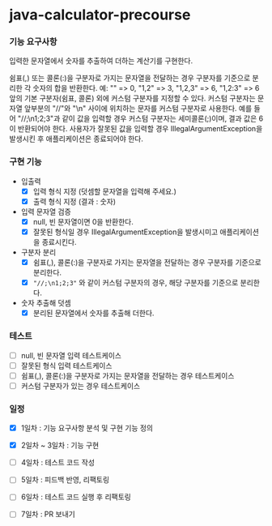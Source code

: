 # java-calculator-precourse

### 기능 요구사항

입력한 문자열에서 숫자를 추출하여 더하는 계산기를 구현한다.

쉼표(,) 또는 콜론(:)을 구분자로 가지는 문자열을 전달하는 경우 구분자를 기준으로 분리한 각 숫자의 합을 반환한다.
예: "" => 0, "1,2" => 3, "1,2,3" => 6, "1,2:3" => 6
앞의 기본 구분자(쉼표, 콜론) 외에 커스텀 구분자를 지정할 수 있다. 커스텀 구분자는 문자열 앞부분의 "//"와 "\n" 사이에 위치하는 문자를 커스텀 구분자로 사용한다.
예를 들어 "//;\n1;2;3"과 같이 값을 입력할 경우 커스텀 구분자는 세미콜론(;)이며, 결과 값은 6이 반환되어야 한다.
사용자가 잘못된 값을 입력할 경우 IllegalArgumentException을 발생시킨 후 애플리케이션은 종료되어야 한다.

### 구현 기능

- 입출력
    - [x] 입력 형식 지정 (덧셈할 문자열을 입력해 주세요.)
    - [x] 출력 형식 지정 (결과 : 숫자)
- 입력 문자열 검증
    - [x] null, 빈 문자열이면 0을 반환한다.
    - [x] 잘못된 형식일 경우 IllegalArgumentException을 발생시미고 애플리케이션을 종료시킨다.
- 구분자 분리
    - [x] 쉼표(,), 콜론(:)을 구분자로 가지는 문자열을 전달하는 경우 구분자를 기준으로 분리한다.
    - [x] `"//;\n1;2;3"` 와 같이 커스텀 구분자의 경우, 해당 구분자를 기준으로 분리한다.
- 숫자 추출해 덧셈
    - [x] 분리된 문자열에서 숫자를 추출해 더한다.

### 테스트

- [ ] null, 빈 문자열 입력 테스트케이스
- [ ] 잘못된 형식 입력 테스트케이스
- [ ] 쉼표(,), 콜론(:)을 구분자로 가지는 문자열을 전달하는 경우 테스트케이스
- [ ] 커스텀 구분자가 있는 경우 테스트케이스

### 일정

- [x] 1일차 : 기능 요구사항 분석 및 구현 기능 정의
- [x] 2일차 ~ 3일차 : 기능 구현
- [ ] 4일차 : 테스트 코드 작성
- [ ] 5일차 : 피드백 반영, 리팩토링
- [ ] 6일차 : 테스트 코드 실행 후 리팩토링
- [ ] 7일차 : PR 보내기


